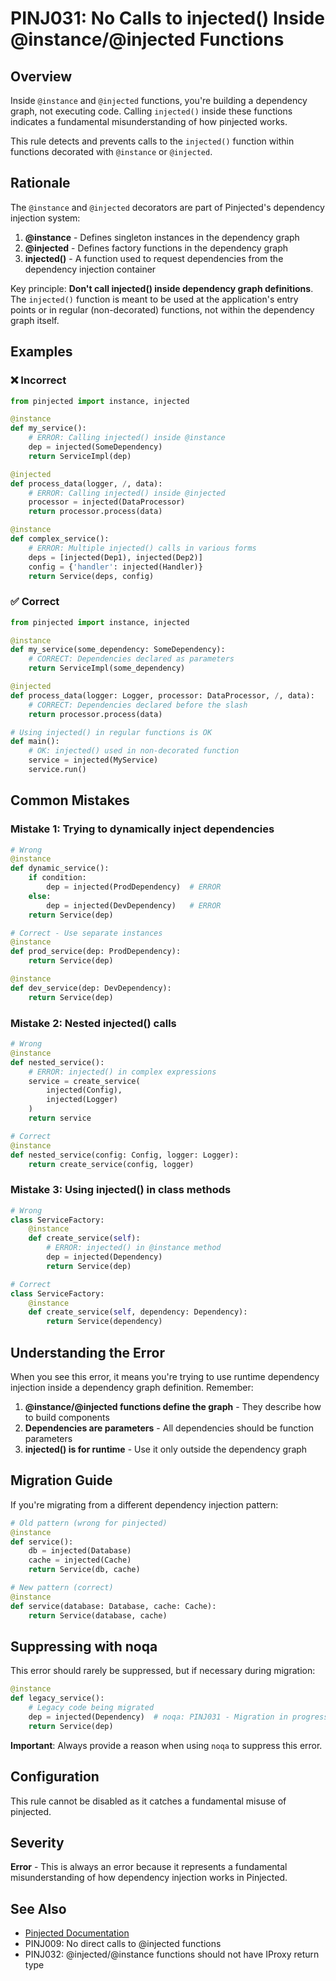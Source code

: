 # PINJ031: No Calls to injected() Inside @instance/@injected Functions

## Overview

Inside `@instance` and `@injected` functions, you're building a dependency graph, not executing code. Calling `injected()` inside these functions indicates a fundamental misunderstanding of how pinjected works.

This rule detects and prevents calls to the `injected()` function within functions decorated with `@instance` or `@injected`.

## Rationale

The `@instance` and `@injected` decorators are part of Pinjected's dependency injection system:

1. **@instance** - Defines singleton instances in the dependency graph
2. **@injected** - Defines factory functions in the dependency graph
3. **injected()** - A function used to request dependencies from the dependency injection container

Key principle: **Don't call injected() inside dependency graph definitions**. The `injected()` function is meant to be used at the application's entry points or in regular (non-decorated) functions, not within the dependency graph itself.

## Examples

### ❌ Incorrect

```python
from pinjected import instance, injected

@instance
def my_service():
    # ERROR: Calling injected() inside @instance
    dep = injected(SomeDependency)
    return ServiceImpl(dep)

@injected
def process_data(logger, /, data):
    # ERROR: Calling injected() inside @injected
    processor = injected(DataProcessor)
    return processor.process(data)

@instance
def complex_service():
    # ERROR: Multiple injected() calls in various forms
    deps = [injected(Dep1), injected(Dep2)]
    config = {'handler': injected(Handler)}
    return Service(deps, config)
```

### ✅ Correct

```python
from pinjected import instance, injected

@instance
def my_service(some_dependency: SomeDependency):
    # CORRECT: Dependencies declared as parameters
    return ServiceImpl(some_dependency)

@injected
def process_data(logger: Logger, processor: DataProcessor, /, data):
    # CORRECT: Dependencies declared before the slash
    return processor.process(data)

# Using injected() in regular functions is OK
def main():
    # OK: injected() used in non-decorated function
    service = injected(MyService)
    service.run()
```

## Common Mistakes

### Mistake 1: Trying to dynamically inject dependencies

```python
# Wrong
@instance
def dynamic_service():
    if condition:
        dep = injected(ProdDependency)  # ERROR
    else:
        dep = injected(DevDependency)   # ERROR
    return Service(dep)

# Correct - Use separate instances
@instance
def prod_service(dep: ProdDependency):
    return Service(dep)

@instance
def dev_service(dep: DevDependency):
    return Service(dep)
```

### Mistake 2: Nested injected() calls

```python
# Wrong
@instance
def nested_service():
    # ERROR: injected() in complex expressions
    service = create_service(
        injected(Config),
        injected(Logger)
    )
    return service

# Correct
@instance
def nested_service(config: Config, logger: Logger):
    return create_service(config, logger)
```

### Mistake 3: Using injected() in class methods

```python
# Wrong
class ServiceFactory:
    @instance
    def create_service(self):
        # ERROR: injected() in @instance method
        dep = injected(Dependency)
        return Service(dep)

# Correct
class ServiceFactory:
    @instance
    def create_service(self, dependency: Dependency):
        return Service(dependency)
```

## Understanding the Error

When you see this error, it means you're trying to use runtime dependency injection inside a dependency graph definition. Remember:

1. **@instance/@injected functions define the graph** - They describe how to build components
2. **Dependencies are parameters** - All dependencies should be function parameters
3. **injected() is for runtime** - Use it only outside the dependency graph

## Migration Guide

If you're migrating from a different dependency injection pattern:

```python
# Old pattern (wrong for pinjected)
@instance
def service():
    db = injected(Database)
    cache = injected(Cache)
    return Service(db, cache)

# New pattern (correct)
@instance
def service(database: Database, cache: Cache):
    return Service(database, cache)
```

## Suppressing with noqa

This error should rarely be suppressed, but if necessary during migration:

```python
@instance
def legacy_service():
    # Legacy code being migrated
    dep = injected(Dependency)  # noqa: PINJ031 - Migration in progress
    return Service(dep)
```

**Important**: Always provide a reason when using `noqa` to suppress this error.

## Configuration

This rule cannot be disabled as it catches a fundamental misuse of pinjected.

## Severity

**Error** - This is always an error because it represents a fundamental misunderstanding of how dependency injection works in Pinjected.

## See Also

- [Pinjected Documentation](https://github.com/pinjected/pinjected)
- PINJ009: No direct calls to @injected functions
- PINJ032: @injected/@instance functions should not have IProxy return type